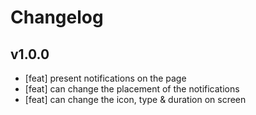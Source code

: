 # **Changelog**

## **v1.0.0**

-   [feat] present notifications on the page
-   [feat] can change the placement of the notifications
-   [feat] can change the icon, type & duration on screen
